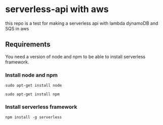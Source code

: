 # serverless-api with aws

this repo is a test for making a serverless api with lambda dynamoDB and SQS in aws

## Requirements
You need a version of node and npm to be able to install serverless framework.

### Install node and npm

``` sudo apt-get install node ```

 ```sudo apt-get install npm  ```

### Install serverless framework

``` npm install -g serverless ```
